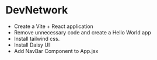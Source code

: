 # DevNetwork

- Create a Vite + React application
- Remove unnecessary code and create a Hello World app
- Install tailwind css.
- Install Daisy UI
- Add NavBar Component to App.jsx